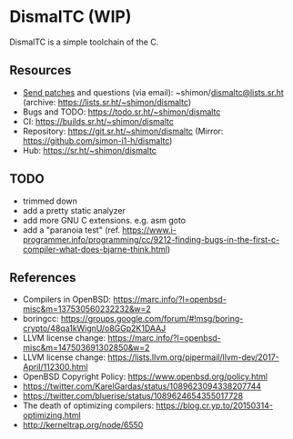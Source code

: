 # DismalTC (WIP)

DismalTC is a simple toolchain of the C.

## Resources

- [Send patches](https://git-send-email.io) and questions (via email): ~shimon/dismaltc@lists.sr.ht (archive: https://lists.sr.ht/~shimon/dismaltc)
- Bugs and TODO: https://todo.sr.ht/~shimon/dismaltc
- CI: https://builds.sr.ht/~shimon/dismaltc
- Repository: https://git.sr.ht/~shimon/dismaltc (Mirror: https://github.com/simon-i1-h/dismaltc)
- Hub: https://sr.ht/~shimon/dismaltc

## TODO

- trimmed down
- add a pretty static analyzer
- add more GNU C extensions. e.g. asm goto
- add a "paranoia test" (ref. https://www.i-programmer.info/programming/cc/9212-finding-bugs-in-the-first-c-compiler-what-does-bjarne-think.html)

## References

- Compilers in OpenBSD: https://marc.info/?l=openbsd-misc&m=137530560232232&w=2
- boringcc: https://groups.google.com/forum/#!msg/boring-crypto/48qa1kWignU/o8GGp2K1DAAJ
- LLVM license change: https://marc.info/?l=openbsd-misc&m=147503691302850&w=2
- LLVM license change: https://lists.llvm.org/pipermail/llvm-dev/2017-April/112300.html
- OpenBSD Copyright Policy: https://www.openbsd.org/policy.html
- https://twitter.com/KarelGardas/status/1089623094338207744
- https://twitter.com/bluerise/status/1089624654355017728
- The death of optimizing compilers: https://blog.cr.yp.to/20150314-optimizing.html
- http://kerneltrap.org/node/6550
